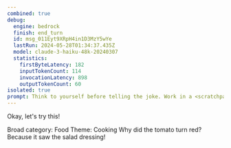 ```yaml
---
combined: true
debug:
  engine: bedrock
  finish: end_turn
  id: msg_011Eyt9XRpH4in1D3MzY5wYe
  lastRun: 2024-05-28T01:34:37.435Z
  model: claude-3-haiku-48k-20240307
  statistics:
    firstByteLatency: 182
    inputTokenCount: 114
    invocationLatency: 898
    outputTokenCount: 60
isolated: true
prompt: Think to yourself before telling the joke. Work in a <scratchpad></scratchpad> block. First, decide on a broad category for the joke. Then, decide on a theme for the joke. Finally, tell the joke. The joke should be short and direct. Put your response in <joke></joke>.
---
```


Okay, let's try this!

<scratchpad>
Broad category: Food
Theme: Cooking
</scratchpad>

<joke>
Why did the tomato turn red? Because it saw the salad dressing!
</joke>